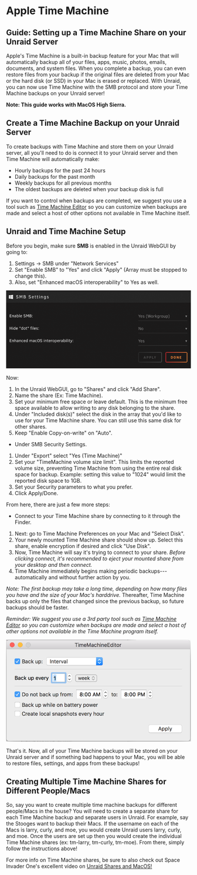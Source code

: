 # Apple Time Machine

## Guide: Setting up a Time Machine Share on your Unraid Server

Apple's Time Machine is a built-in backup feature for your Mac that will
automatically backup all of your files, apps, music, photos, emails,
documents, and system files. When you complete a backup, you can even
restore files from your backup if the original files are deleted from
your Mac or the hard disk (or SSD) in your Mac is erased or replaced.
With Unraid, you can now use Time Machine with the SMB protocol and
store your Time Machine backups on your Unraid server!

**Note: This guide works with MacOS High Sierra.**

## Create a Time Machine Backup on your Unraid Server

To create backups with Time Machine and store them on your Unraid
server, all you'll need to do is connect it to your Unraid server and
then Time Machine will automatically make:

- Hourly backups for the past 24 hours
- Daily backups for the past month
- Weekly backups for all previous months
- The oldest backups are deleted when your backup disk is full

If you want to control when backups are completed, we suggest you use a
tool such as [Time Machine
Editor](https://tclementdev.com/timemachineeditor/) so you can customize
when backups are made and select a host of other options not available
in Time Machine itself.

## Unraid and Time Machine Setup

Before you begin, make sure **SMB** is enabled in the Unraid WebGUI by
going to:

1. Settings → SMB under "Network Services"
2. Set "Enable SMB" to "Yes" and click "Apply" (Array must be stopped
   to change this).
3. Also, set "Enhanced macOS interoperability" to Yes as well.

![](../assets/SMBSettings.png)

Now:

1. In the Unraid WebGUI, go to "Shares" and click "Add Share".
2. Name the share (Ex: Time Machine).
3. Set your minimum free space or leave default. This is the minimum
   free space available to allow writing to any disk belonging to the
   share.
4. Under "Included disk(s)" select the disk in the array that you'd
   like to use for your Time Machine share. You can still use this same
   disk for other shares.
5. Keep "Enable Copy-on-write" on "Auto".

- Under SMB Security Settings.

1. Under "Export" select "Yes (Time Machine)"
2. Set your "TimeMachine volume size limit". This limits the reported
   volume size, preventing Time Machine from using the entire real disk
   space for backup. Example: setting this value to "1024" would
   limit the reported disk space to 1GB.
3. Set your Security parameters to what you prefer.
4. Click Apply/Done.

From here, there are just a few more steps:

- Connect to your Time Machine share by connecting to it through the
  Finder.

1. Next: go to Time Machine Preferences on your Mac and "Select Disk".
2. Your newly mounted Time Machine share should show up. Select this
   share, enable encryption if desired and click "Use Disk".
3. Now, Time Machine will say it's trying to connect to your share.
   _Before clicking connect, it's recommended to eject your mounted
   share from your desktop and then connect._
4. Time Machine immediately begins making periodic
   backups---automatically and without further action by you.

_Note: The first backup may take a long time, depending on how many
files you have and the size of your Mac's harddrive._ Thereafter, Time
Machine backs up only the files that changed since the previous backup,
so future backups should be faster.

_Reminder: We suggest you use a 3rd party tool such as [Time Machine
Editor](https://tclementdev.com/timemachineeditor/) so you can customize
when backups are made and select a host of other options not available
in the Time Machine program itself._

![](../assets/TimeMachineEditor.png)

That's it. Now, all of your Time Machine backups will be stored on your
Unraid server and if something bad happens to your Mac, you will be able
to restore files, settings, and apps from these backups!

## Creating Multiple Time Machine Shares for Different People/Macs

So, say you want to create multiple time machine backups for different
people/Macs in the house? You will need to create a separate share for
each Time Machine backup and separate users in Unraid. For example, say
the Stooges want to backup their Macs. If the username on each of the
Macs is larry, curly, and moe, you would create Unraid users larry,
curly, and moe. Once the users are set up then you would create the
individual Time Machine shares (ex: tm-larry, tm-curly, tm-moe). From
there, simply follow the instructions above!

For more info on Time Machine shares, be sure to also check out Space
Invader One's excellent video on [Unraid Shares and
MacOS!](https://www.youtube.com/watch?v=5J955nNIdo0&feature=youtu.be)
